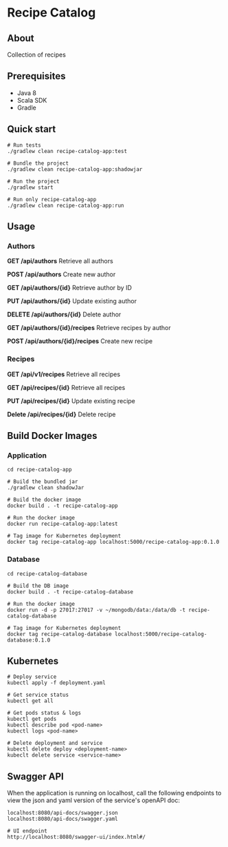 # Recipe Catalog

## About

Collection of recipes

## Prerequisites

- Java 8
- Scala SDK
- Gradle

## Quick start

```
# Run tests
./gradlew clean recipe-catalog-app:test

# Bundle the project
./gradlew clean recipe-catalog-app:shadowjar

# Run the project
./gradlew start

# Run only recipe-catalog-app
./gradlew clean recipe-catalog-app:run
```

## Usage 

### Authors

**GET /api/authors**
Retrieve all authors  

**POST /api/authors**
Create new author  

**GET /api/authors/{id}**
Retrieve author by ID  

**PUT /api/authors/{id}**
Update existing author  

**DELETE /api/authors/{id}**
Delete author  

**GET /api/authors/{id}/recipes**
Retrieve recipes by author  

**POST /api/authors/{id}/recipes**
Create new recipe 

### Recipes

**GET /api/v1/recipes**
Retrieve all recipes  

**GET /api/recipes/{id}**
Retrieve all recipes

**PUT /api/recipes/{id}**
Update existing recipe

**Delete /api/recipes/{id}**
Delete recipe

## Build Docker Images

### Application
```
cd recipe-catalog-app

# Build the bundled jar
./gradlew clean shadowJar

# Build the docker image 
docker build . -t recipe-catalog-app

# Run the docker image
docker run recipe-catalog-app:latest

# Tag image for Kubernetes deployment
docker tag recipe-catalog-app localhost:5000/recipe-catalog-app:0.1.0
```

### Database
```
cd recipe-catalog-database 

# Build the DB image
docker build . -t recipe-catalog-database

# Run the docker image
docker run -d -p 27017:27017 -v ~/mongodb/data:/data/db -t recipe-catalog-database

# Tag image for Kubernetes deployment
docker tag recipe-catalog-database localhost:5000/recipe-catalog-database:0.1.0
```

## Kubernetes

```
# Deploy service
kubectl apply -f deployment.yaml

# Get service status
kubectl get all

# Get pods status & logs
kubectl get pods
kubectl describe pod <pod-name>
kubectl logs <pod-name>

# Delete deployment and service
kubectl delete deploy <deployment-name>
kubeclt delete service <service-name>
```

## Swagger API 
When the application is running on localhost, call the following endpoints to view the json and yaml version of the service's openAPI doc:
 
``` 
localhost:8080/api-docs/swagger.json
localhost:8080/api-docs/swagger.yaml

# UI endpoint
http://localhost:8080/swagger-ui/index.html#/
```
